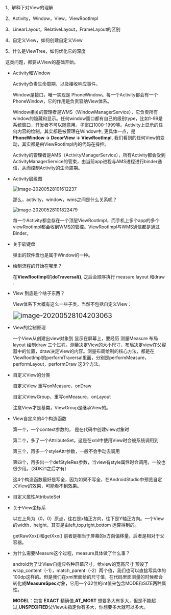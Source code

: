 1、解释下对View的理解

2、Activity，Window，View，ViewRootImpl

3、LinearLayout，RelativeLayout，FrameLayout的区别

4、自定义View，如何创建自定义View

5、什么是ViewTree，如何优化它的深度

这类问题，都要从View的基础开始。

- Activity和Window

  Activity负责生命周期，以及接收响应事件。

  Window是接口，唯一实现是 PhoneWindow。每一个Activity都会有一个PhoneWindow，它的作用是负责容纳View体系。
  
  Window相关的管理者是WMS（WindowManagerService），它负责所有window的隐藏和显示。任何window窗口都有自己的级别type，比如1-99是系统窗口，开发者不可以随意用。子窗口1000-1999等。Activity上显示的任何内容的绘制，其实都是被管理在Window中, 更具体一点，是**PhoneWindow -> DecorView -> ViewRootImpl**, 我们看到的任何View的变动，其实都是由ViewRootImpl内的代码在操控。
  
  
  
  Activity的管理者是AMS（ActivityManagerService），所有Activity都会受到ActivityManagerService的管束，由当前app进程与AMS进程进行binder通信，从而控制Activity的生命周期。
  
- Activity层级图
  
  ![image-20200528101612237](C:\Users\adminstrator\AppData\Roaming\Typora\typora-user-images\image-20200528101612237.png)
  
  那么，activity，window，wms之间是什么关系呢？
  
  ![image-20200528101822479](C:\Users\adminstrator\AppData\Roaming\Typora\typora-user-images\image-20200528101822479.png)
  
  每一个Activity都会存在一个顶层ViewRootImpl，而手机上多个app的多个viewRootImpl都会收到WMS的管控。ViewRootImpl与WMS通信都是通过Binder。
  
- 关于软键盘

  弹出的软件盘也是属于Window的一种。

- 绘制流程的开始在哪里？

  在**ViewRootImpl**的**doTraversal()**, 之后会顺序执行 measure layout 和draw .

- View 到底是个啥子东西？

  View体系下大概有这么一些子类，当然不包括自定义View：

  <img src="C:\Users\adminstrator\AppData\Roaming\Typora\typora-user-images\image-20200528104203063.png" alt="image-20200528104203063" style="zoom:150%;" />

- View的绘制原理

  一个View从创建出view对象到 显示在屏幕上，要经历 测量Measure 布局layout 绘制draw 三个过程。测量决定View的大小尺寸，布局决定view在父容器中的位置，draw决定View的内容。测量布局绘制的核心方法，都是在 ViewRootImpl的performTraversal里面，分别是performMeasure，performLayout，performDraw 这3个方法。

- 自定义View的分类

  自定义View 重写onMeasure，onDraw

  自定义ViewGroup，重写onMeasure，onLayout

  注意View才是基类，ViewGroup是继承View的。

- View自定义的4个构造函数

  第一个，一个context参数的， 是在代码中创建view对象时

  第二个，多了一个AttributeSet，这是在xml中使用View时会被系统调用到

  第三个，再多一个styleAttr参数，一般不会手动去调用

  第四个，再多出一个defStyleRes参数，当view有style属性时会调用，一般也很少用。（SDK21之后才有）

  这4个构造函数最好是写全，因为如果不写全，在AndroidStudio中预览自定义View的效果，可能看不到效果。

- 自定义属性AttributeSet

- 关于View坐标系

  以左上角为（0，0）原点，往右是x轴正方向，往下是Y轴正方向。一个View的width，height，其实是由left,top,right,bottom 运算得到的。

  getRawXxx()和getXxx() 前者是相当于屏幕的x方向偏移量。后者是相对于父容器。

- 为什么需要Measure这个过程，measure具体做了什么事？

  android为了让View自适应各种屏幕尺寸，给view的宽高尺寸 预设了wrap_content（-1），match_parent（-2）两个值，我们也可以直接写具体的100dp这样的。但是我们在xml里面给的尺寸值，在代码里面测量的时候都会转化成**MeasureSpec**对象，它用一个32位的int值来包含MODE和SIZE两种属性。

  **MODEL**：包含 **EXACT** 精确值,**AT_MOST** 想要多大有多大，但是不能超过,**UNSPECIFIED**父View未指定你有多大，你想要多大就可以多大。
